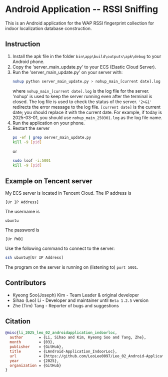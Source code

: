 # Android Application -- RSSI Sniffing

This is an Android application for the WAP RSSI fingerprint collection for indoor localization database construction.

## Instruction
1. Install the apk file in the folder `bin\app\build\outputs\apk\debug` to your Android phone.
2. Copy the 'server_main_update.py' to your ECS (Elastic Cloud Server).
3. Run the 'server_main_update.py' on your server with:
    ```bash
    nohup python server_main_update.py > nohup_main_[current date].log 2>&1 &
    ```
    where `nohup_main_[current date].log` is the log file for the server. 'nohup' is used to keep the server running even after the terminal is closed.
   The log file is used to check the status of the server. `'2>&1'` redirects the error message to the log file.
   `[current date]` is the current date; you should replace it with the current date.
   For example, if today is 2025-03-01, you should use `nohup_main_250301.log` as the log file name.
5. Run the application on your phone.
6. Restart the server
    ```bash
    ps -ef | grep server_main_update.py
    kill -9 [pid]
    ```
    or 
    ```bash
    sudo lsof -i:5001
    kill -9 [pid]
    ```

## Example on Tencent server
My ECS server is located in Tencent Cloud. The IP address is
```
[Ur IP Address]
```
The username is
```
ubuntu
```
The password is
```
[Ur PWD]
```
Use the following command to connect to the server:
```bash
ssh ubuntu@[Ur IP Address]
```
The program on the server is running on (listening to) ``port 5001``.

## Contributors
+ Kyeong Soo(Joseph) Kim - Team Leader & original developer
+ Sihao (Leo) Li - Developer and maintainer until ``Beta 1.2.5`` version
+ Zhe (Tim) Tang - Reporter of bugs and suggestions

## Citation
```bibtex
@misc{li_2025_leo_02_androidapplication_indoorloc,
  author       = {Li, Sihao and Kim, Kyeong Soo and Tang, Zhe},
  month        = {03},
  publisher    = {GitHub},
  title        = {LAndroid-Application_IndoorLoc},
  url          = {https://github.com/LeoLee0097/Leo_02_Android-Application_IndoorLoc/blob/main/README.md},
  year         = {2025},
  organization = {GitHub}
}
```
